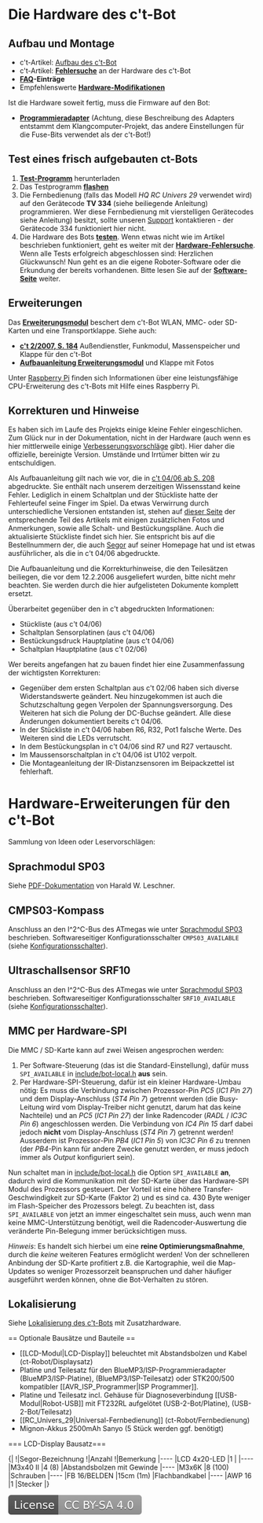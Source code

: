 # Die Hardware des c't-Bot

## Aufbau und Montage

* c't-Artikel: [Aufbau des c't-Bot](../../ct_articles_heise/04_Aufbau_und_Inbetriebnahme.pdf)
* c't-Artikel: **[Fehlersuche](https://www.heise.de/ct/artikel/Kammerjaeger-290506.html)** an der Hardware des c't-Bot
* **[FAQ](https://www.heise.de/ct/artikel/FAQ-fuer-c-t-Bot-und-c-t-SIM-291940.html)-Einträge**
* Empfehlenswerte **[Hardware-Modifikationen](../ct-Bot-Modifikationen/ct-Bot-Modifikationen.md)**

Ist die Hardware soweit fertig, muss die Firmware auf den Bot:
* **[Programmieradapter](http://www.heise.de/ct/Redaktion/cm/klangcomputer/index1.htm)** (Achtung, diese Beschreibung des Adapters entstammt dem Klangcomputer-Projekt, das andere Einstellungen für die Fuse-Bits verwendet als der c't-Bot!)

## Test eines frisch aufgebauten ct-Bots

1. **[Test-Programm](ziped-releases/test-binaries.zip)** herunterladen
1. Das Testprogramm **[flashen](../Flash/Flash.md)**
1. Die Fernbedienung (falls das Modell *HQ RC Univers 29* verwendet wird) auf den Gerätecode **TV 334** (siehe beiliegende Anleitung) programmieren. Wer diese Fernbedienung mit vierstelligen Gerätecodes siehe Anleitung) besitzt, sollte unseren [Support](../FirstSteps/FirstSteps.md#Support) kontaktieren - der Gerätecode 334 funktioniert hier nicht.
1. Die Hardware des Bots **[testen](https://www.heise.de/ct/artikel/Hallo-Welt-290314.html)**. Wenn etwas nicht wie im Artikel beschrieben funktioniert, geht es weiter mit der **[Hardware-Fehlersuche](https://www.heise.de/ct/artikel/Kammerjaeger-290506.html)**. Wenn alle Tests erfolgreich abgeschlossen sind: Herzlichen Glückwunsch! Nun geht es an die eigene Roboter-Software oder die Erkundung der bereits vorhandenen. Bitte lesen Sie auf der **[Software-Seite](../ct-Bot-Software/ct-Bot-Software.md)** weiter.

## Erweiterungen

Das **[Erweiterungsmodul](../ct-Bot-Erweiterung/ct-Bot-Erweiterung.md)** beschert dem c't-Bot WLAN, MMC- oder SD-Karten und eine Transportklappe. Siehe auch:
* **[c't 2/2007, S. 184](https://www.heise.de/ct/artikel/Aussendienstler-290830.html)** Außendienstler, Funkmodul, Massenspeicher und Klappe für den c't-Bot
* **[Aufbauanleitung Erweiterungsmodul](../ct-Bot-Erweiterung/ct-Bot-Erweiterung.md)** und Klappe mit Fotos

Unter [Raspberry Pi](../RaspberryPi/RaspberryPi.md) finden sich Informationen über eine leistungsfähige CPU-Erweiterung des c't-Bots mit Hilfe eines Raspberry Pi.

## Korrekturen und Hinweise

Es haben sich im Laufe des Projekts einige kleine Fehler eingeschlichen. Zum Glück nur in der Dokumentation, nicht in der Hardware (auch wenn es hier mittlerweile einige [Verbesserungsvorschläge](../ct-Bot-Modifikationen/ct-Bot-Modifikationen.md) gibt). Hier daher die offizielle, bereinigte Version. Umstände und Irrtümer bitten wir zu entschuldigen.

Als Aufbauanleitung gilt nach wie vor, die in [c't 04/06 ab S. 208](https://www.heise.de/ct/artikel/Hallo-Welt-290314.html) abgedruckte. Sie enthält nach unserem derzeitigen Wissensstand keine Fehler. Lediglich in einem Schaltplan und der Stückliste hatte der Fehlerteufel seine Finger im Spiel. Da etwas Verwirrung durch unterschiedliche Versionen entstanden ist, stehen auf [dieser Seite](../ct-Bot-Aufbau/ct-Bot-Aufbau.md) der entsprechende Teil des Artikels mit einigen zusätzlichen Fotos und Anmerkungen, sowie alle Schalt- und Bestückungspläne. Auch die aktualisierte Stückliste findet sich hier. Sie entspricht bis auf die Bestellnummern der, die auch [Segor](http://www.segor.de/L1Bausaetze/ct-robot.shtml) auf seiner Homepage hat und ist etwas ausführlicher, als die in c't 04/06 abgedruckte.

Die Aufbauanleitung und die Korrekturhinweise, die den Teilesätzen beiliegen, die vor dem 12.2.2006 ausgeliefert wurden, bitte nicht mehr beachten. Sie werden durch die hier aufgelisteten Dokumente komplett ersetzt.

Überarbeitet gegenüber den in c't abgedruckten Informationen:

* Stückliste (aus c't 04/06)
* Schaltplan Sensorplatinen (aus c't 04/06)
* Bestückungsdruck Hauptplatine (aus c't 04/06)
* Schaltplan Hauptplatine (aus c't 02/06)

Wer bereits angefangen hat zu bauen findet hier eine Zusammenfassung der wichtigsten Korrekturen:

* Gegenüber dem ersten Schaltplan aus c't 02/06 haben sich diverse Widerstandswerte geändert. Neu hinzugekommen ist auch die Schutzschaltung gegen Verpolen der Spannungsversorgung. Des Weiteren hat sich die Polung der DC-Buchse geändert. Alle diese Änderungen dokumentiert bereits c't 04/06.
* In der Stückliste in c't 04/06 haben R6, R32, Pot1 falsche Werte. Des Weiteren sind die LEDs verrutscht.
* In dem Bestückungsplan in c't 04/06 sind R7 und R27 vertauscht.
* Im Maussensorschaltplan in c't 04/06 ist U102 verpolt.
* Die Montageanleitung der IR-Distanzsensoren im Beipackzettel ist fehlerhaft.

# Hardware-Erweiterungen für den c't-Bot

Sammlung von Ideen oder Leservorschlägen:

## Sprachmodul SP03

Siehe [PDF-Dokumentation](sp03.pdf) von Harald W. Leschner.

## CMPS03-Kompass

Anschluss an den I^2^C-Bus des ATmegas wie unter [Sprachmodul SP03](sp03.pdf) beschrieben. Softwareseitiger Konfigurationsschalter `CMPS03_AVAILABLE` (siehe [Konfigurationsschalter](../../doc/wiki_pages/ct-bot_h.md)).

## Ultraschallsensor SRF10

Anschluss an den I^2^C-Bus des ATmegas wie unter [Sprachmodul SP03](sp03.pdf) beschrieben. Softwareseitiger Konfigurationsschalter `SRF10_AVAILABLE` (siehe [Konfigurationsschalter](../../doc/wiki_pages/ct-bot_h.md)).

## MMC per Hardware-SPI

Die MMC / SD-Karte kann auf zwei Weisen angesprochen werden:

1. Per Software-Steuerung (das ist die Standard-Einstellung), dafür muss `SPI_AVAILABLE` in [include/bot-local.h](https://github.com/tsandmann/ct-bot/blob/master/include/bot-local.h) **aus** sein.
1. Per Hardware-SPI-Steuerung, dafür ist ein kleiner Hardware-Umbau nötig: Es muss die Verbindung zwischen Prozessor-Pin *PC5* (*IC1 Pin 27*) und dem Display-Anschluss (*ST4 Pin 7*) getrennt werden (die Busy-Leitung wird vom Display-Treiber nicht genutzt, darum hat das keine Nachteile) und an *PC5* (*IC1 Pin 27*) der linke Radencoder (*RADL* / *IC3C Pin 6*) angeschlossen werden. Die Verbindung von *IC4 Pin 15* darf dabei jedoch **nicht** vom Display-Anschluss (*ST4 Pin 7*) getrennt werden! Ausserdem ist Prozessor-Pin *PB4* (*IC1 Pin 5*) von *IC3C Pin 6* zu trennen (der *PB4*-Pin kann für andere Zwecke genutzt werden, er muss jedoch immer als *Output* konfiguriert sein).

Nun schaltet man in [include/bot-local.h](https://github.com/tsandmann/ct-bot/blob/master/include/bot-local.h) die Option `SPI_AVAILABLE` **an**, dadurch wird die Kommunikation mit der SD-Karte über das Hardware-SPI Modul des Prozessors gesteuert. Der Vorteil ist eine höhere Transfer-Geschwindigkeit zur SD-Karte (Faktor 2) und es sind ca. 430 Byte weniger im Flash-Speicher des Prozessors belegt. Zu beachten ist, dass `SPI_AVAILABLE` von jetzt an immer eingeschaltet sein muss, auch wenn man keine MMC-Unterstützung benötigt, weil die Radencoder-Auswertung die veränderte Pin-Belegung immer berücksichtigen muss.

*Hinweis*: Es handelt sich hierbei um eine **reine Optimierungsmaßnahme**, durch die *keine* weiteren Features ermöglicht werden! Von der schnelleren Anbindung der SD-Karte profitiert z.B. die Kartographie, weil die Map-Updates so weniger Prozessorzeit beanspruchen und daher häufiger ausgeführt werden können, ohne die Bot-Verhalten zu stören.

## Lokalisierung

Siehe [Lokalisierung des c't-Bots](../Localization/Localization.md) mit Zusatzhardware.

== Optionale Bausätze und Bauteile ==

* [[LCD-Modul|LCD-Display]] beleuchtet mit Abstandsbolzen und Kabel (ct-Robot/Displaysatz)
* Platine und Teilesatz für den BlueMP3/ISP-Programmieradapter (BlueMP3/ISP-Platine), (BlueMP3/ISP-Teilesatz) oder STK200/500 kompatibler [[AVR_ISP_Programmer|ISP Programmer]].
* Platine und Teilesatz incl. Gehäuse für Diagnoseverbindung [[USB-Modul|Robot-USB]] mit FT232RL aufgelötet (USB-2-Bot/Platine), (USB-2-Bot/Teilesatz)
* [[RC_Univers_29|Universal-Fernbedienung]] (ct-Robot/Fernbedienung)
* Mignon-Akkus 2500mAh Sanyo (5 Stück werden ggf. benötigt)

=== LCD-Display Bausatz===

{|
!|Segor-Bezeichnung
!|Anzahl
!|Bemerkung
|----
|LCD 4x20-LED
|1
|
|----
|M3x40 II
|4 (8)
|Abstandsbolzen mit Gewinde
|----
|M3x6K
|8 (100)
|Schrauben
|----
|FB 16/BELDEN
|15cm (1m)
|Flachbandkabel
|----
|AWP 16
|1
|Stecker
|}


[![License: CC BY-SA 4.0](../../License.svg)](https://creativecommons.org/licenses/by-sa/4.0/)
